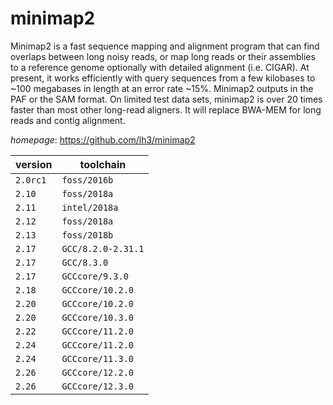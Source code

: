 # minimap2

Minimap2 is a fast sequence mapping and alignment program that can find overlaps between  long noisy reads, or map long reads or their assemblies to a reference genome optionally with detailed  alignment (i.e. CIGAR). At present, it works efficiently with query sequences from a few kilobases to  ~100 megabases in length at an error rate ~15%. Minimap2 outputs in the PAF or the SAM format. On limited  test data sets, minimap2 is over 20 times faster than most other long-read aligners. It will replace  BWA-MEM for long reads and contig alignment.

*homepage*: <https://github.com/lh3/minimap2>

version | toolchain
--------|----------
``2.0rc1`` | ``foss/2016b``
``2.10`` | ``foss/2018a``
``2.11`` | ``intel/2018a``
``2.12`` | ``foss/2018a``
``2.13`` | ``foss/2018b``
``2.17`` | ``GCC/8.2.0-2.31.1``
``2.17`` | ``GCC/8.3.0``
``2.17`` | ``GCCcore/9.3.0``
``2.18`` | ``GCCcore/10.2.0``
``2.20`` | ``GCCcore/10.2.0``
``2.20`` | ``GCCcore/10.3.0``
``2.22`` | ``GCCcore/11.2.0``
``2.24`` | ``GCCcore/11.2.0``
``2.24`` | ``GCCcore/11.3.0``
``2.26`` | ``GCCcore/12.2.0``
``2.26`` | ``GCCcore/12.3.0``
